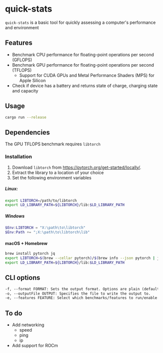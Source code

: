 # quick-stats

`quick-stats` is a basic tool for quickly assessing a computer's performance and environment

## Features

- Benchmark CPU performance for floating-point operations per second (GFLOPS)
- Benchmark GPU performance for floating-point operations per second (TFLOPS)
  - Support for CUDA GPUs and Metal Performance Shaders (MPS) for Apple Silicon
- Check if device has a battery and returns state of charge, charging state and capacity

## Usage

```bash  
cargo run --release
```

## Dependencies

The GPU TFLOPS benchmark requires `libtorch`

### Installation

1. Download `libtorch` from https://pytorch.org/get-started/locally/.
2. Extract the library to a location of your choice
3. Set the following environment variables

##### Linux:

```bash
export LIBTORCH=/path/to/libtorch
export LD_LIBRARY_PATH=${LIBTORCH}/lib:$LD_LIBRARY_PATH
```

##### Windows

```powershell
$Env:LIBTORCH = "X:\path\to\libtorch"
$Env:Path += ";X:\path\to\libtorch\lib"
```

#### macOS + Homebrew

```bash
brew install pytorch jq
export LIBTORCH=$(brew --cellar pytorch)/$(brew info --json pytorch | jq -r '.[0].installed[0].version')
export LD_LIBRARY_PATH=${LIBTORCH}/lib:$LD_LIBRARY_PATH
```

## CLI options

```txt  
-f, --format FORMAT: Sets the output format. Options are plain (default) or json.
-o, --outputFile OUTPUT: Specifies the file to write the output to.
-e, --features FEATURE: Select which benchmarks/features to run/enable: cpu, gpu, battery (comma-separated)
```

## To do

- Add networking
  - speed
  - ping
  - ip
- Add support for ROCm
